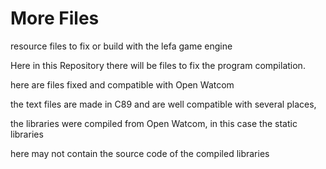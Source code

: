 # More Files
resource files to fix or build with the lefa game engine


Here in this Repository there will be files to fix the program compilation.  
  
here are files fixed and compatible with Open Watcom  


the text files are made in C89 and are well compatible with several places, 
 
the libraries were compiled from Open Watcom, in this case the static libraries  

  
here may not contain the source code of the compiled libraries   
